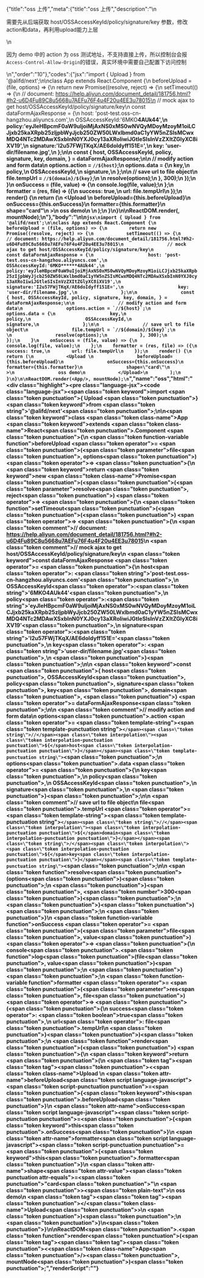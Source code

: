 {"title":"oss 上传","meta":{"title":"oss 上传","description":"\n<p>需要先从后端获取 host/OSSAccessKeyId/policy/signature/key 参数，修改action和data，再利用upload能力上层</p>\n<p>因为 demo 中的 action 为 oss 测试地址，不支持直接上传，所以控制台会报<code>Access-Control-Allow-Origin</code>的错误，真实环境中需要自己配置下访问控制</p>\n","order":"10"},"codes":{"jsx":"import { Upload } from '@alifd/next';\n\nclass App extends React.Component {\n    beforeUpload = (file, options) => {\n        return new Promise((resolve, reject) => {\n            setTimeout(() => {\n                // document: https://help.aliyun.com/document_detail/181756.html?#h2-u6D4Fu89C8u5668u7AEFu76F4u4F20u4EE3u78015\n                // mock ajax to get host/OSSAccessKeyId/policy/signature/key\n                const dataFormAjaxResponse = {\n                    host: 'post-test.oss-cn-hangzhou.aliyuncs.com',\n                    OSSAccessKeyId:'6MKO******4AUk44',\n                    policy:'eyJleHBpcmF0aW9uIjoiMjAxNS0xMS0wNVQyMDoyMzoyM1oiLCJjxb25kaXRpb25zIjpbWyJjcb250ZW50LWxlbmd0aC1yYW5nZSIsMCwxMDQ4NTc2MDAwXSxbInN0YXJ0cy13aXRoIiwiJGtleSIsInVzZXItZGlyXC8iXV19',\n                    signature:'I2u57FWjTKqX/AE6doIdyff151E=',\n                    key: 'user-dir/filename.jpg',\n                };\n\n                const { host, OSSAccessKeyId, policy, signature, key, domain, } = dataFormAjaxResponse;\n\n                // modify action and form data\n                options.action = `//${host}`;\n                options.data = {\n                    key,\n                    policy,\n                    OSSAccessKeyId,\n                    signature,\n                };\n\n                // save url to file object\n                file.tempUrl = `//${domain}/${key}`;\n                \n                resolve(options);\n            }, 300);\n        });\n    }\n    onSuccess = (file, value) => {\n        console.log(file, value);\n    };\n    formatter = (res, file) => ({\n        success: true,\n        url: file.tempUrl\n    });\n    render() {\n        return (\n            <Upload \n                beforeUpload={this.beforeUpload}\n                onSuccess={this.onSuccess}\n                formatter={this.formatter}\n                shape=\"card\"\n            >\n                oss demo\n            </Upload>\n        );\n    }\n}\n\nReactDOM.render(<App/>, mountNode);\n"},"body":"\n\n````jsx\nimport { Upload } from '@alifd/next';\n\nclass App extends React.Component {\n    beforeUpload = (file, options) => {\n        return new Promise((resolve, reject) => {\n            setTimeout(() => {\n                // document: https://help.aliyun.com/document_detail/181756.html?#h2-u6D4Fu89C8u5668u7AEFu76F4u4F20u4EE3u78015\n                // mock ajax to get host/OSSAccessKeyId/policy/signature/key\n                const dataFormAjaxResponse = {\n                    host: 'post-test.oss-cn-hangzhou.aliyuncs.com',\n                    OSSAccessKeyId:'6MKO******4AUk44',\n                    policy:'eyJleHBpcmF0aW9uIjoiMjAxNS0xMS0wNVQyMDoyMzoyM1oiLCJjxb25kaXRpb25zIjpbWyJjcb250ZW50LWxlbmd0aC1yYW5nZSIsMCwxMDQ4NTc2MDAwXSxbInN0YXJ0cy13aXRoIiwiJGtleSIsInVzZXItZGlyXC8iXV19',\n                    signature:'I2u57FWjTKqX/AE6doIdyff151E=',\n                    key: 'user-dir/filename.jpg',\n                };\n\n                const { host, OSSAccessKeyId, policy, signature, key, domain, } = dataFormAjaxResponse;\n\n                // modify action and form data\n                options.action = `//${host}`;\n                options.data = {\n                    key,\n                    policy,\n                    OSSAccessKeyId,\n                    signature,\n                };\n\n                // save url to file object\n                file.tempUrl = `//${domain}/${key}`;\n                \n                resolve(options);\n            }, 300);\n        });\n    }\n    onSuccess = (file, value) => {\n        console.log(file, value);\n    };\n    formatter = (res, file) => ({\n        success: true,\n        url: file.tempUrl\n    });\n    render() {\n        return (\n            <Upload \n                beforeUpload={this.beforeUpload}\n                onSuccess={this.onSuccess}\n                formatter={this.formatter}\n                shape=\"card\"\n            >\n                oss demo\n            </Upload>\n        );\n    }\n}\n\nReactDOM.render(<App/>, mountNode);\n````","name":"oss","html":"<script>(function(){'use strict';\n\nvar _createClass = function () { function defineProperties(target, props) { for (var i = 0; i < props.length; i++) { var descriptor = props[i]; descriptor.enumerable = descriptor.enumerable || false; descriptor.configurable = true; if (\"value\" in descriptor) descriptor.writable = true; Object.defineProperty(target, descriptor.key, descriptor); } } return function (Constructor, protoProps, staticProps) { if (protoProps) defineProperties(Constructor.prototype, protoProps); if (staticProps) defineProperties(Constructor, staticProps); return Constructor; }; }();\n\nvar _next = require('@alifd/next');\n\nfunction _classCallCheck(instance, Constructor) { if (!(instance instanceof Constructor)) { throw new TypeError(\"Cannot call a class as a function\"); } }\n\nfunction _possibleConstructorReturn(self, call) { if (!self) { throw new ReferenceError(\"this hasn't been initialised - super() hasn't been called\"); } return call && (typeof call === \"object\" || typeof call === \"function\") ? call : self; }\n\nfunction _inherits(subClass, superClass) { if (typeof superClass !== \"function\" && superClass !== null) { throw new TypeError(\"Super expression must either be null or a function, not \" + typeof superClass); } subClass.prototype = Object.create(superClass && superClass.prototype, { constructor: { value: subClass, enumerable: false, writable: true, configurable: true } }); if (superClass) Object.setPrototypeOf ? Object.setPrototypeOf(subClass, superClass) : subClass.__proto__ = superClass; }\n\nvar App = function (_React$Component) {\n    _inherits(App, _React$Component);\n\n    function App() {\n        var _ref;\n\n        var _temp, _this, _ret;\n\n        _classCallCheck(this, App);\n\n        for (var _len = arguments.length, args = Array(_len), _key = 0; _key < _len; _key++) {\n            args[_key] = arguments[_key];\n        }\n\n        return _ret = (_temp = (_this = _possibleConstructorReturn(this, (_ref = App.__proto__ || Object.getPrototypeOf(App)).call.apply(_ref, [this].concat(args))), _this), _this.beforeUpload = function (file, options) {\n            return new Promise(function (resolve, reject) {\n                setTimeout(function () {\n                    // document: https://help.aliyun.com/document_detail/181756.html?#h2-u6D4Fu89C8u5668u7AEFu76F4u4F20u4EE3u78015\n                    // mock ajax to get host/OSSAccessKeyId/policy/signature/key\n                    var dataFormAjaxResponse = {\n                        host: 'post-test.oss-cn-hangzhou.aliyuncs.com',\n                        OSSAccessKeyId: '6MKO******4AUk44',\n                        policy: 'eyJleHBpcmF0aW9uIjoiMjAxNS0xMS0wNVQyMDoyMzoyM1oiLCJjxb25kaXRpb25zIjpbWyJjcb250ZW50LWxlbmd0aC1yYW5nZSIsMCwxMDQ4NTc2MDAwXSxbInN0YXJ0cy13aXRoIiwiJGtleSIsInVzZXItZGlyXC8iXV19',\n                        signature: 'I2u57FWjTKqX/AE6doIdyff151E=',\n                        key: 'user-dir/filename.jpg'\n                    };\n\n                    var host = dataFormAjaxResponse.host,\n                        OSSAccessKeyId = dataFormAjaxResponse.OSSAccessKeyId,\n                        policy = dataFormAjaxResponse.policy,\n                        signature = dataFormAjaxResponse.signature,\n                        key = dataFormAjaxResponse.key,\n                        domain = dataFormAjaxResponse.domain;\n\n                    // modify action and form data\n\n                    options.action = '//' + host;\n                    options.data = {\n                        key: key,\n                        policy: policy,\n                        OSSAccessKeyId: OSSAccessKeyId,\n                        signature: signature\n                    };\n\n                    // save url to file object\n                    file.tempUrl = '//' + domain + '/' + key;\n\n                    resolve(options);\n                }, 300);\n            });\n        }, _this.onSuccess = function (file, value) {\n            console.log(file, value);\n        }, _this.formatter = function (res, file) {\n            return {\n                success: true,\n                url: file.tempUrl\n            };\n        }, _temp), _possibleConstructorReturn(_this, _ret);\n    }\n\n    _createClass(App, [{\n        key: 'render',\n        value: function render() {\n            return React.createElement(\n                _next.Upload,\n                {\n                    beforeUpload: this.beforeUpload,\n                    onSuccess: this.onSuccess,\n                    formatter: this.formatter,\n                    shape: 'card'\n                },\n                'oss demo'\n            );\n        }\n    }]);\n\n    return App;\n}(React.Component);\n\nReactDOM.render(React.createElement(App, null), mountNode);})()</script><div class=\"highlight\"><pre class=\"language-jsx\"><code class=\"language-jsx\"><span class=\"token keyword\">import</span> <span class=\"token punctuation\">{</span> Upload <span class=\"token punctuation\">}</span> <span class=\"token keyword\">from</span> <span class=\"token string\">'@alifd/next'</span><span class=\"token punctuation\">;</span>\n\n<span class=\"token keyword\">class</span> <span class=\"token class-name\">App</span> <span class=\"token keyword\">extends</span> <span class=\"token class-name\">React<span class=\"token punctuation\">.</span>Component</span> <span class=\"token punctuation\">{</span>\n    <span class=\"token function-variable function\">beforeUpload</span> <span class=\"token operator\">=</span> <span class=\"token punctuation\">(</span><span class=\"token parameter\">file<span class=\"token punctuation\">,</span> options</span><span class=\"token punctuation\">)</span> <span class=\"token operator\">=></span> <span class=\"token punctuation\">{</span>\n        <span class=\"token keyword\">return</span> <span class=\"token keyword\">new</span> <span class=\"token class-name\">Promise</span><span class=\"token punctuation\">(</span><span class=\"token punctuation\">(</span><span class=\"token parameter\">resolve<span class=\"token punctuation\">,</span> reject</span><span class=\"token punctuation\">)</span> <span class=\"token operator\">=></span> <span class=\"token punctuation\">{</span>\n            <span class=\"token function\">setTimeout</span><span class=\"token punctuation\">(</span><span class=\"token punctuation\">(</span><span class=\"token punctuation\">)</span> <span class=\"token operator\">=></span> <span class=\"token punctuation\">{</span>\n                <span class=\"token comment\">// document: https://help.aliyun.com/document_detail/181756.html?#h2-u6D4Fu89C8u5668u7AEFu76F4u4F20u4EE3u78015</span>\n                <span class=\"token comment\">// mock ajax to get host/OSSAccessKeyId/policy/signature/key</span>\n                <span class=\"token keyword\">const</span> dataFormAjaxResponse <span class=\"token operator\">=</span> <span class=\"token punctuation\">{</span>\n                    host<span class=\"token operator\">:</span> <span class=\"token string\">'post-test.oss-cn-hangzhou.aliyuncs.com'</span><span class=\"token punctuation\">,</span>\n                    OSSAccessKeyId<span class=\"token operator\">:</span><span class=\"token string\">'6MKO******4AUk44'</span><span class=\"token punctuation\">,</span>\n                    policy<span class=\"token operator\">:</span><span class=\"token string\">'eyJleHBpcmF0aW9uIjoiMjAxNS0xMS0wNVQyMDoyMzoyM1oiLCJjxb25kaXRpb25zIjpbWyJjcb250ZW50LWxlbmd0aC1yYW5nZSIsMCwxMDQ4NTc2MDAwXSxbInN0YXJ0cy13aXRoIiwiJGtleSIsInVzZXItZGlyXC8iXV19'</span><span class=\"token punctuation\">,</span>\n                    signature<span class=\"token operator\">:</span><span class=\"token string\">'I2u57FWjTKqX/AE6doIdyff151E='</span><span class=\"token punctuation\">,</span>\n                    key<span class=\"token operator\">:</span> <span class=\"token string\">'user-dir/filename.jpg'</span><span class=\"token punctuation\">,</span>\n                <span class=\"token punctuation\">}</span><span class=\"token punctuation\">;</span>\n\n                <span class=\"token keyword\">const</span> <span class=\"token punctuation\">{</span> host<span class=\"token punctuation\">,</span> OSSAccessKeyId<span class=\"token punctuation\">,</span> policy<span class=\"token punctuation\">,</span> signature<span class=\"token punctuation\">,</span> key<span class=\"token punctuation\">,</span> domain<span class=\"token punctuation\">,</span> <span class=\"token punctuation\">}</span> <span class=\"token operator\">=</span> dataFormAjaxResponse<span class=\"token punctuation\">;</span>\n\n                <span class=\"token comment\">// modify action and form data</span>\n                options<span class=\"token punctuation\">.</span>action <span class=\"token operator\">=</span> <span class=\"token template-string\"><span class=\"token template-punctuation string\">`</span><span class=\"token string\">//</span><span class=\"token interpolation\"><span class=\"token interpolation-punctuation punctuation\">${</span>host<span class=\"token interpolation-punctuation punctuation\">}</span></span><span class=\"token template-punctuation string\">`</span></span><span class=\"token punctuation\">;</span>\n                options<span class=\"token punctuation\">.</span>data <span class=\"token operator\">=</span> <span class=\"token punctuation\">{</span>\n                    key<span class=\"token punctuation\">,</span>\n                    policy<span class=\"token punctuation\">,</span>\n                    OSSAccessKeyId<span class=\"token punctuation\">,</span>\n                    signature<span class=\"token punctuation\">,</span>\n                <span class=\"token punctuation\">}</span><span class=\"token punctuation\">;</span>\n\n                <span class=\"token comment\">// save url to file object</span>\n                file<span class=\"token punctuation\">.</span>tempUrl <span class=\"token operator\">=</span> <span class=\"token template-string\"><span class=\"token template-punctuation string\">`</span><span class=\"token string\">//</span><span class=\"token interpolation\"><span class=\"token interpolation-punctuation punctuation\">${</span>domain<span class=\"token interpolation-punctuation punctuation\">}</span></span><span class=\"token string\">/</span><span class=\"token interpolation\"><span class=\"token interpolation-punctuation punctuation\">${</span>key<span class=\"token interpolation-punctuation punctuation\">}</span></span><span class=\"token template-punctuation string\">`</span></span><span class=\"token punctuation\">;</span>\n\n                <span class=\"token function\">resolve</span><span class=\"token punctuation\">(</span>options<span class=\"token punctuation\">)</span><span class=\"token punctuation\">;</span>\n            <span class=\"token punctuation\">}</span><span class=\"token punctuation\">,</span> <span class=\"token number\">300</span><span class=\"token punctuation\">)</span><span class=\"token punctuation\">;</span>\n        <span class=\"token punctuation\">}</span><span class=\"token punctuation\">)</span><span class=\"token punctuation\">;</span>\n    <span class=\"token punctuation\">}</span>\n    <span class=\"token function-variable function\">onSuccess</span> <span class=\"token operator\">=</span> <span class=\"token punctuation\">(</span><span class=\"token parameter\">file<span class=\"token punctuation\">,</span> value</span><span class=\"token punctuation\">)</span> <span class=\"token operator\">=></span> <span class=\"token punctuation\">{</span>\n        console<span class=\"token punctuation\">.</span><span class=\"token function\">log</span><span class=\"token punctuation\">(</span>file<span class=\"token punctuation\">,</span> value<span class=\"token punctuation\">)</span><span class=\"token punctuation\">;</span>\n    <span class=\"token punctuation\">}</span><span class=\"token punctuation\">;</span>\n    <span class=\"token function-variable function\">formatter</span> <span class=\"token operator\">=</span> <span class=\"token punctuation\">(</span><span class=\"token parameter\">res<span class=\"token punctuation\">,</span> file</span><span class=\"token punctuation\">)</span> <span class=\"token operator\">=></span> <span class=\"token punctuation\">(</span><span class=\"token punctuation\">{</span>\n        success<span class=\"token operator\">:</span> <span class=\"token boolean\">true</span><span class=\"token punctuation\">,</span>\n        url<span class=\"token operator\">:</span> file<span class=\"token punctuation\">.</span>tempUrl\n    <span class=\"token punctuation\">}</span><span class=\"token punctuation\">)</span><span class=\"token punctuation\">;</span>\n    <span class=\"token function\">render</span><span class=\"token punctuation\">(</span><span class=\"token punctuation\">)</span> <span class=\"token punctuation\">{</span>\n        <span class=\"token keyword\">return</span> <span class=\"token punctuation\">(</span>\n            <span class=\"token tag\"><span class=\"token tag\"><span class=\"token punctuation\">&lt;</span><span class=\"token class-name\">Upload</span></span> \n                <span class=\"token attr-name\">beforeUpload</span><span class=\"token script language-javascript\"><span class=\"token script-punctuation punctuation\">=</span><span class=\"token punctuation\">{</span><span class=\"token keyword\">this</span><span class=\"token punctuation\">.</span>beforeUpload<span class=\"token punctuation\">}</span></span>\n                <span class=\"token attr-name\">onSuccess</span><span class=\"token script language-javascript\"><span class=\"token script-punctuation punctuation\">=</span><span class=\"token punctuation\">{</span><span class=\"token keyword\">this</span><span class=\"token punctuation\">.</span>onSuccess<span class=\"token punctuation\">}</span></span>\n                <span class=\"token attr-name\">formatter</span><span class=\"token script language-javascript\"><span class=\"token script-punctuation punctuation\">=</span><span class=\"token punctuation\">{</span><span class=\"token keyword\">this</span><span class=\"token punctuation\">.</span>formatter<span class=\"token punctuation\">}</span></span>\n                <span class=\"token attr-name\">shape</span><span class=\"token attr-value\"><span class=\"token punctuation attr-equals\">=</span><span class=\"token punctuation\">\"</span>card<span class=\"token punctuation\">\"</span></span>\n            <span class=\"token punctuation\">></span></span><span class=\"token plain-text\">\n                oss demo\n            </span><span class=\"token tag\"><span class=\"token tag\"><span class=\"token punctuation\">&lt;/</span><span class=\"token class-name\">Upload</span></span><span class=\"token punctuation\">></span></span>\n        <span class=\"token punctuation\">)</span><span class=\"token punctuation\">;</span>\n    <span class=\"token punctuation\">}</span>\n<span class=\"token punctuation\">}</span>\n\nReactDOM<span class=\"token punctuation\">.</span><span class=\"token function\">render</span><span class=\"token punctuation\">(</span><span class=\"token tag\"><span class=\"token tag\"><span class=\"token punctuation\">&lt;</span><span class=\"token class-name\">App</span></span><span class=\"token punctuation\">/></span></span><span class=\"token punctuation\">,</span> mountNode<span class=\"token punctuation\">)</span><span class=\"token punctuation\">;</span></code></pre></div>","renderScript":"<script>(function(){'use strict';\n\nvar _createClass = function () { function defineProperties(target, props) { for (var i = 0; i < props.length; i++) { var descriptor = props[i]; descriptor.enumerable = descriptor.enumerable || false; descriptor.configurable = true; if (\"value\" in descriptor) descriptor.writable = true; Object.defineProperty(target, descriptor.key, descriptor); } } return function (Constructor, protoProps, staticProps) { if (protoProps) defineProperties(Constructor.prototype, protoProps); if (staticProps) defineProperties(Constructor, staticProps); return Constructor; }; }();\n\nvar _reactLive = require('react-live');\n\nvar _next = require('@alifd/next');\n\nfunction _classCallCheck(instance, Constructor) { if (!(instance instanceof Constructor)) { throw new TypeError(\"Cannot call a class as a function\"); } }\n\nfunction _possibleConstructorReturn(self, call) { if (!self) { throw new ReferenceError(\"this hasn't been initialised - super() hasn't been called\"); } return call && (typeof call === \"object\" || typeof call === \"function\") ? call : self; }\n\nfunction _inherits(subClass, superClass) { if (typeof superClass !== \"function\" && superClass !== null) { throw new TypeError(\"Super expression must either be null or a function, not \" + typeof superClass); } subClass.prototype = Object.create(superClass && superClass.prototype, { constructor: { value: subClass, enumerable: false, writable: true, configurable: true } }); if (superClass) Object.setPrototypeOf ? Object.setPrototypeOf(subClass, superClass) : subClass.__proto__ = superClass; }\n\nwindow.demoNames.push('oss');\n\n\nwindow.ossRenderScript = function ossRenderScript(liveDemo) {\n    var mountNode = document.getElementById('oss-mount');\n    if (liveDemo === \"false\") {\n        document.getElementById('oss-body').innerHTML = '<pre class=\"language-jsx\"><code class=\"language-jsx\"><span class=\"token keyword\">import</span> <span class=\"token punctuation\">{</span> Upload <span class=\"token punctuation\">}</span> <span class=\"token keyword\">from</span> <span class=\"token string\">\\'@alifd/next\\'</span><span class=\"token punctuation\">;</span>\\n\\n<span class=\"token keyword\">class</span> <span class=\"token class-name\">App</span> <span class=\"token keyword\">extends</span> <span class=\"token class-name\">React<span class=\"token punctuation\">.</span>Component</span> <span class=\"token punctuation\">{</span>\\n    <span class=\"token function-variable function\">beforeUpload</span> <span class=\"token operator\">=</span> <span class=\"token punctuation\">(</span><span class=\"token parameter\">file<span class=\"token punctuation\">,</span> options</span><span class=\"token punctuation\">)</span> <span class=\"token operator\">=></span> <span class=\"token punctuation\">{</span>\\n        <span class=\"token keyword\">return</span> <span class=\"token keyword\">new</span> <span class=\"token class-name\">Promise</span><span class=\"token punctuation\">(</span><span class=\"token punctuation\">(</span><span class=\"token parameter\">resolve<span class=\"token punctuation\">,</span> reject</span><span class=\"token punctuation\">)</span> <span class=\"token operator\">=></span> <span class=\"token punctuation\">{</span>\\n            <span class=\"token function\">setTimeout</span><span class=\"token punctuation\">(</span><span class=\"token punctuation\">(</span><span class=\"token punctuation\">)</span> <span class=\"token operator\">=></span> <span class=\"token punctuation\">{</span>\\n                <span class=\"token comment\">// document: https://help.aliyun.com/document_detail/181756.html?#h2-u6D4Fu89C8u5668u7AEFu76F4u4F20u4EE3u78015</span>\\n                <span class=\"token comment\">// mock ajax to get host/OSSAccessKeyId/policy/signature/key</span>\\n                <span class=\"token keyword\">const</span> dataFormAjaxResponse <span class=\"token operator\">=</span> <span class=\"token punctuation\">{</span>\\n                    host<span class=\"token operator\">:</span> <span class=\"token string\">\\'post-test.oss-cn-hangzhou.aliyuncs.com\\'</span><span class=\"token punctuation\">,</span>\\n                    OSSAccessKeyId<span class=\"token operator\">:</span><span class=\"token string\">\\'6MKO******4AUk44\\'</span><span class=\"token punctuation\">,</span>\\n                    policy<span class=\"token operator\">:</span><span class=\"token string\">\\'eyJleHBpcmF0aW9uIjoiMjAxNS0xMS0wNVQyMDoyMzoyM1oiLCJjxb25kaXRpb25zIjpbWyJjcb250ZW50LWxlbmd0aC1yYW5nZSIsMCwxMDQ4NTc2MDAwXSxbInN0YXJ0cy13aXRoIiwiJGtleSIsInVzZXItZGlyXC8iXV19\\'</span><span class=\"token punctuation\">,</span>\\n                    signature<span class=\"token operator\">:</span><span class=\"token string\">\\'I2u57FWjTKqX/AE6doIdyff151E=\\'</span><span class=\"token punctuation\">,</span>\\n                    key<span class=\"token operator\">:</span> <span class=\"token string\">\\'user-dir/filename.jpg\\'</span><span class=\"token punctuation\">,</span>\\n                <span class=\"token punctuation\">}</span><span class=\"token punctuation\">;</span>\\n\\n                <span class=\"token keyword\">const</span> <span class=\"token punctuation\">{</span> host<span class=\"token punctuation\">,</span> OSSAccessKeyId<span class=\"token punctuation\">,</span> policy<span class=\"token punctuation\">,</span> signature<span class=\"token punctuation\">,</span> key<span class=\"token punctuation\">,</span> domain<span class=\"token punctuation\">,</span> <span class=\"token punctuation\">}</span> <span class=\"token operator\">=</span> dataFormAjaxResponse<span class=\"token punctuation\">;</span>\\n\\n                <span class=\"token comment\">// modify action and form data</span>\\n                options<span class=\"token punctuation\">.</span>action <span class=\"token operator\">=</span> <span class=\"token template-string\"><span class=\"token template-punctuation string\">{backquote}</span><span class=\"token string\">//</span><span class=\"token interpolation\"><span class=\"token interpolation-punctuation punctuation\">{dollar}{</span>host<span class=\"token interpolation-punctuation punctuation\">}</span></span><span class=\"token template-punctuation string\">{backquote}</span></span><span class=\"token punctuation\">;</span>\\n                options<span class=\"token punctuation\">.</span>data <span class=\"token operator\">=</span> <span class=\"token punctuation\">{</span>\\n                    key<span class=\"token punctuation\">,</span>\\n                    policy<span class=\"token punctuation\">,</span>\\n                    OSSAccessKeyId<span class=\"token punctuation\">,</span>\\n                    signature<span class=\"token punctuation\">,</span>\\n                <span class=\"token punctuation\">}</span><span class=\"token punctuation\">;</span>\\n\\n                <span class=\"token comment\">// save url to file object</span>\\n                file<span class=\"token punctuation\">.</span>tempUrl <span class=\"token operator\">=</span> <span class=\"token template-string\"><span class=\"token template-punctuation string\">{backquote}</span><span class=\"token string\">//</span><span class=\"token interpolation\"><span class=\"token interpolation-punctuation punctuation\">{dollar}{</span>domain<span class=\"token interpolation-punctuation punctuation\">}</span></span><span class=\"token string\">/</span><span class=\"token interpolation\"><span class=\"token interpolation-punctuation punctuation\">{dollar}{</span>key<span class=\"token interpolation-punctuation punctuation\">}</span></span><span class=\"token template-punctuation string\">{backquote}</span></span><span class=\"token punctuation\">;</span>\\n                \\n                <span class=\"token function\">resolve</span><span class=\"token punctuation\">(</span>options<span class=\"token punctuation\">)</span><span class=\"token punctuation\">;</span>\\n            <span class=\"token punctuation\">}</span><span class=\"token punctuation\">,</span> <span class=\"token number\">300</span><span class=\"token punctuation\">)</span><span class=\"token punctuation\">;</span>\\n        <span class=\"token punctuation\">}</span><span class=\"token punctuation\">)</span><span class=\"token punctuation\">;</span>\\n    <span class=\"token punctuation\">}</span>\\n    <span class=\"token function-variable function\">onSuccess</span> <span class=\"token operator\">=</span> <span class=\"token punctuation\">(</span><span class=\"token parameter\">file<span class=\"token punctuation\">,</span> value</span><span class=\"token punctuation\">)</span> <span class=\"token operator\">=></span> <span class=\"token punctuation\">{</span>\\n        console<span class=\"token punctuation\">.</span><span class=\"token function\">log</span><span class=\"token punctuation\">(</span>file<span class=\"token punctuation\">,</span> value<span class=\"token punctuation\">)</span><span class=\"token punctuation\">;</span>\\n    <span class=\"token punctuation\">}</span><span class=\"token punctuation\">;</span>\\n    <span class=\"token function-variable function\">formatter</span> <span class=\"token operator\">=</span> <span class=\"token punctuation\">(</span><span class=\"token parameter\">res<span class=\"token punctuation\">,</span> file</span><span class=\"token punctuation\">)</span> <span class=\"token operator\">=></span> <span class=\"token punctuation\">(</span><span class=\"token punctuation\">{</span>\\n        success<span class=\"token operator\">:</span> <span class=\"token boolean\">true</span><span class=\"token punctuation\">,</span>\\n        url<span class=\"token operator\">:</span> file<span class=\"token punctuation\">.</span>tempUrl\\n    <span class=\"token punctuation\">}</span><span class=\"token punctuation\">)</span><span class=\"token punctuation\">;</span>\\n    <span class=\"token function\">render</span><span class=\"token punctuation\">(</span><span class=\"token punctuation\">)</span> <span class=\"token punctuation\">{</span>\\n        <span class=\"token keyword\">return</span> <span class=\"token punctuation\">(</span>\\n            <span class=\"token tag\"><span class=\"token tag\"><span class=\"token punctuation\">&lt;</span><span class=\"token class-name\">Upload</span></span> \\n                <span class=\"token attr-name\">beforeUpload</span><span class=\"token script language-javascript\"><span class=\"token script-punctuation punctuation\">=</span><span class=\"token punctuation\">{</span><span class=\"token keyword\">this</span><span class=\"token punctuation\">.</span>beforeUpload<span class=\"token punctuation\">}</span></span>\\n                <span class=\"token attr-name\">onSuccess</span><span class=\"token script language-javascript\"><span class=\"token script-punctuation punctuation\">=</span><span class=\"token punctuation\">{</span><span class=\"token keyword\">this</span><span class=\"token punctuation\">.</span>onSuccess<span class=\"token punctuation\">}</span></span>\\n                <span class=\"token attr-name\">formatter</span><span class=\"token script language-javascript\"><span class=\"token script-punctuation punctuation\">=</span><span class=\"token punctuation\">{</span><span class=\"token keyword\">this</span><span class=\"token punctuation\">.</span>formatter<span class=\"token punctuation\">}</span></span>\\n                <span class=\"token attr-name\">shape</span><span class=\"token attr-value\"><span class=\"token punctuation attr-equals\">=</span><span class=\"token punctuation\">\"</span>card<span class=\"token punctuation\">\"</span></span>\\n            <span class=\"token punctuation\">></span></span><span class=\"token plain-text\">\\n                oss demo\\n            </span><span class=\"token tag\"><span class=\"token tag\"><span class=\"token punctuation\">&lt;/</span><span class=\"token class-name\">Upload</span></span><span class=\"token punctuation\">></span></span>\\n        <span class=\"token punctuation\">)</span><span class=\"token punctuation\">;</span>\\n    <span class=\"token punctuation\">}</span>\\n<span class=\"token punctuation\">}</span>\\n\\nReactDOM<span class=\"token punctuation\">.</span><span class=\"token function\">render</span><span class=\"token punctuation\">(</span><span class=\"token tag\"><span class=\"token tag\"><span class=\"token punctuation\">&lt;</span><span class=\"token class-name\">App</span></span><span class=\"token punctuation\">/></span></span><span class=\"token punctuation\">,</span> mountNode<span class=\"token punctuation\">)</span><span class=\"token punctuation\">;</span>\\n</code></pre>\\n'.replace(/{backquote}/g, '`').replace(/{dollar}/g, '$');\n\n        var App = function (_React$Component) {\n            _inherits(App, _React$Component);\n\n            function App() {\n                var _ref;\n\n                var _temp, _this, _ret;\n\n                _classCallCheck(this, App);\n\n                for (var _len = arguments.length, args = Array(_len), _key = 0; _key < _len; _key++) {\n                    args[_key] = arguments[_key];\n                }\n\n                return _ret = (_temp = (_this = _possibleConstructorReturn(this, (_ref = App.__proto__ || Object.getPrototypeOf(App)).call.apply(_ref, [this].concat(args))), _this), _this.beforeUpload = function (file, options) {\n                    return new Promise(function (resolve, reject) {\n                        setTimeout(function () {\n                            // document: https://help.aliyun.com/document_detail/181756.html?#h2-u6D4Fu89C8u5668u7AEFu76F4u4F20u4EE3u78015\n                            // mock ajax to get host/OSSAccessKeyId/policy/signature/key\n                            var dataFormAjaxResponse = {\n                                host: 'post-test.oss-cn-hangzhou.aliyuncs.com',\n                                OSSAccessKeyId: '6MKO******4AUk44',\n                                policy: 'eyJleHBpcmF0aW9uIjoiMjAxNS0xMS0wNVQyMDoyMzoyM1oiLCJjxb25kaXRpb25zIjpbWyJjcb250ZW50LWxlbmd0aC1yYW5nZSIsMCwxMDQ4NTc2MDAwXSxbInN0YXJ0cy13aXRoIiwiJGtleSIsInVzZXItZGlyXC8iXV19',\n                                signature: 'I2u57FWjTKqX/AE6doIdyff151E=',\n                                key: 'user-dir/filename.jpg'\n                            };\n\n                            var host = dataFormAjaxResponse.host,\n                                OSSAccessKeyId = dataFormAjaxResponse.OSSAccessKeyId,\n                                policy = dataFormAjaxResponse.policy,\n                                signature = dataFormAjaxResponse.signature,\n                                key = dataFormAjaxResponse.key,\n                                domain = dataFormAjaxResponse.domain;\n\n                            // modify action and form data\n\n                            options.action = '//' + host;\n                            options.data = {\n                                key: key,\n                                policy: policy,\n                                OSSAccessKeyId: OSSAccessKeyId,\n                                signature: signature\n                            };\n\n                            // save url to file object\n                            file.tempUrl = '//' + domain + '/' + key;\n\n                            resolve(options);\n                        }, 300);\n                    });\n                }, _this.onSuccess = function (file, value) {\n                    console.log(file, value);\n                }, _this.formatter = function (res, file) {\n                    return {\n                        success: true,\n                        url: file.tempUrl\n                    };\n                }, _temp), _possibleConstructorReturn(_this, _ret);\n            }\n\n            _createClass(App, [{\n                key: 'render',\n                value: function render() {\n                    return React.createElement(\n                        _next.Upload,\n                        {\n                            beforeUpload: this.beforeUpload,\n                            onSuccess: this.onSuccess,\n                            formatter: this.formatter,\n                            shape: 'card'\n                        },\n                        'oss demo'\n                    );\n                }\n            }]);\n\n            return App;\n        }(React.Component);\n\n        ReactDOM.render(React.createElement(App, null), mountNode);\n\n        return;\n    }\n\n    var ossLiveScript = 'class App extends React.Component {\\n  constructor(...args) {\\n    super(...args);\\n    this.beforeUpload = (file, options) => {\\n      return new Promise((resolve, reject) => {\\n        setTimeout(() => {\\n          const dataFormAjaxResponse = {\\n            host: \"post-test.oss-cn-hangzhou.aliyuncs.com\",\\n            OSSAccessKeyId: \"6MKO******4AUk44\",\\n            policy:\\n              \"eyJleHBpcmF0aW9uIjoiMjAxNS0xMS0wNVQyMDoyMzoyM1oiLCJjxb25kaXRpb25zIjpbWyJjcb250ZW50LWxlbmd0aC1yYW5nZSIsMCwxMDQ4NTc2MDAwXSxbInN0YXJ0cy13aXRoIiwiJGtleSIsInVzZXItZGlyXC8iXV19\",\\n            signature: \"I2u57FWjTKqX/AE6doIdyff151E=\",\\n            key: \"user-dir/filename.jpg\"\\n          };\\n\\n          const {\\n            host,\\n            OSSAccessKeyId,\\n            policy,\\n            signature,\\n            key,\\n            domain\\n          } = dataFormAjaxResponse;\\n\\n          options.action = `//${host}`;\\n          options.data = {\\n            key,\\n            policy,\\n            OSSAccessKeyId,\\n            signature\\n          };\\n\\n          file.tempUrl = `//${domain}/${key}`;\\n\\n          resolve(options);\\n        }, 300);\\n      });\\n    };\\n    this.onSuccess = (file, value) => {\\n      console.log(file, value);\\n    };\\n    this.formatter = (res, file) => ({\\n      success: true,\\n      url: file.tempUrl\\n    });\\n  }\\n  // document: https://help.aliyun.com/document_detail/181756.html?#h2-u6D4Fu89C8u5668u7AEFu76F4u4F20u4EE3u78015\\n  // mock ajax to get host/OSSAccessKeyId/policy/signature/key\\n  // modify action and form data\\n  // save url to file object\\n  render() {\\n    return (\\n      <Upload\\n        beforeUpload={this.beforeUpload}\\n        onSuccess={this.onSuccess}\\n        formatter={this.formatter}\\n        shape=\"card\"\\n      >\\n        oss demo\\n      </Upload>\\n    );\\n  }\\n}\\n\\nReactDOM.render(<App />, mountNode);';\n    var emptyTheme = {\n        plain: {},\n        styles: [{\n            types: [],\n            styles: {}\n        }]\n    };\n\n    function renderAfter() {\n        ReactDOM.render(React.createElement(\n            _next.Balloon.Tooltip,\n            {\n                align: 't',\n                style: { maxWidth: 320 },\n                trigger: React.createElement('div', {\n                    dangerouslySetInnerHTML: {\n                        __html: '<pre class=\"language-jsx\"><code class=\"language-jsx\"><span class=\"token keyword\">import</span> <span class=\"token punctuation\">{</span> Upload <span class=\"token punctuation\">}</span> <span class=\"token keyword\">from</span> <span class=\"token string\">\\'@alifd/next\\'</span><span class=\"token punctuation\">;</span>\\n</code></pre>\\n'\n                    }\n                })\n            },\n            '\\u7F16\\u8F91\\u6A21\\u5F0F\\u6682\\u4E0D\\u652F\\u6301\\u4FEE\\u6539\\u4F9D\\u8D56\\u5F15\\u5165'\n        ), document.getElementById('oss-live-import'));\n    }\n\n    var LiveRenderer = function (_React$Component2) {\n        _inherits(LiveRenderer, _React$Component2);\n\n        function LiveRenderer(props) {\n            _classCallCheck(this, LiveRenderer);\n\n            var _this2 = _possibleConstructorReturn(this, (LiveRenderer.__proto__ || Object.getPrototypeOf(LiveRenderer)).call(this, props));\n\n            _this2.onBlur = function () {\n                var time = new Date().getTime();\n                window.top.postMessage({\n                    type: 'ReactLiveEdit',\n                    from: 'demo',\n                    body: { name: 'oss', component: 'Upload', time: time }\n                }, '*');\n            };\n\n            return _this2;\n        }\n\n        _createClass(LiveRenderer, [{\n            key: 'componentDidMount',\n            value: function componentDidMount() {\n                renderAfter();\n            }\n        }, {\n            key: 'render',\n            value: function render() {\n                return React.createElement(\n                    _reactLive.LiveProvider,\n                    {\n                        code: ossLiveScript,\n                        scope: { Upload: _next.Upload, mountNode: mountNode },\n                        noInline: true },\n                    React.createElement(\n                        'div',\n                        { id: 'oss-live-editor' },\n                        React.createElement(_reactLive.LiveError, { id: 'oss-live-error', className: 'react-live-error' }),\n                        React.createElement('div', { id: 'oss-live-import' }),\n                        React.createElement(\n                            'div',\n                            { id: 'oss-live-body', className: 'react-live-body' },\n                            React.createElement(_reactLive.LiveEditor, { theme: emptyTheme, onBlur: this.onBlur })\n                        ),\n                        React.createElement('div', { id: 'oss-live-css' })\n                    ),\n                    React.createElement(_reactLive.LivePreview, null)\n                );\n            }\n        }]);\n\n        return LiveRenderer;\n    }(React.Component);\n\n    ReactDOM.render(React.createElement(LiveRenderer, null), document.getElementById('oss-body'));\n    return;\n};\n\nwindow.renderFuncs.push(ossRenderScript);\n\nfunction onRiddleOrCodePenClick(type) {\n    var time = new Date().getTime();\n    window.top.postMessage({\n        type: 'RiddleOrCodePenClick',\n        from: 'demo',\n        body: { name: 'oss', component: 'Upload', type: type, time: time }\n    }, '*');\n}\nReactDOM.render(React.createElement(\n    _next.Balloon.Tooltip,\n    {\n        align: 'b',\n        style: { maxWidth: 400 },\n        trigger: React.createElement(\n            'span',\n            { role: 'img', className: 'op-icon', onClick: function onClick() {\n                    return onRiddleOrCodePenClick('CodePen');\n                } },\n            React.createElement(\n                'svg',\n                { viewBox: '0 0 20 20', fill: 'currentColor' },\n                React.createElement('path', {\n                    d: 'M17.7207447,7.0537234 L10.2739362,2.0893617 C10.0952128,1.97021277 9.86223404,1.97021277 9.68404255,2.0893617 L2.23723404,7.0537234 C2.0893617,7.15212766 2.00053191,7.31861702 2.00053191,7.4962766 L2.00053191,12.4606383 C2.00053191,12.6382979 2.0893617,12.8047872 2.23723404,12.9031915 L9.68404255,17.8675532 C9.77340426,17.9271277 9.87606383,17.9569149 9.97925532,17.9569149 C10.0824468,17.9569149 10.1851064,17.9271277 10.2744681,17.8675532 L17.7212766,12.9031915 C17.8691489,12.8047872 17.9579787,12.6382979 17.9579787,12.4606383 L17.9579787,7.4962766 C17.9579787,7.31861702 17.8691489,7.15212766 17.7212766,7.0537234 L17.7207447,7.0537234 Z M9.9787234,11.8218085 L7.2143617,9.9787234 L9.9787234,8.1356383 L12.7430851,9.9787234 L9.9787234,11.8218085 Z M10.5106383,7.21170213 L10.5106383,3.52553191 L16.4664894,7.4962766 L13.7021277,9.3393617 L10.5106383,7.21170213 Z M9.44680851,7.21170213 L6.25531915,9.3393617 L3.49095745,7.4962766 L9.44680851,3.52553191 L9.44680851,7.21170213 Z M5.2962766,9.9787234 L3.06382979,11.4670213 L3.06382979,8.49042553 L5.2962766,9.9787234 Z M6.25531915,10.6180851 L9.44680851,12.7457447 L9.44680851,16.4319149 L3.49095745,12.4611702 L6.25531915,10.6180851 Z M10.5106383,12.7457447 L13.7021277,10.6180851 L16.4664894,12.4611702 L10.5106383,16.4319149 L10.5106383,12.7457447 Z M14.6611702,9.9787234 L16.893617,8.49042553 L16.893617,11.4670213 L14.6611702,9.9787234 Z' })\n            )\n        ) },\n    React.createElement(\n        'span',\n        null,\n        '\\u5728CodePen\\u4E2D\\u6253\\u5F00'\n    )\n), document.getElementById('oss-CodePen'));\nReactDOM.render(React.createElement(\n    _next.Balloon.Tooltip,\n    {\n        align: 'b',\n        style: { maxWidth: 400 },\n        trigger: React.createElement(\n            'span',\n            { role: 'img', className: 'op-icon', onClick: function onClick() {\n                    return onRiddleOrCodePenClick('Riddle');\n                } },\n            React.createElement(\n                'svg',\n                { viewBox: '0 0 20 20', fill: 'currentColor' },\n                React.createElement('path', {\n                    d: 'M12.0135981,2 C14.9585189,2 17.345849,4.38716704 17.345849,7.33333333 C17.345849,9.38478693 16.1882418,11.1657179 14.4903288,12.0578577 L17.2084049,16.7658872 C17.2378708,16.8169235 17.2591949,16.8704263 17.2727803,16.9248914 C17.3474476,17.0262914 17.3916465,17.1520943 17.3916465,17.2882205 C17.3916465,17.628088 17.1161295,17.9036051 16.7762619,17.9036051 L2.81174505,17.9048498 C2.75007855,17.9255976 2.68404472,17.9368421 2.61538462,17.9368421 C2.27551708,17.9368421 2,17.661325 2,17.3214575 L2,4.90050552 C2,4.44767651 2.36696407,4.08058607 2.8201909,4.08058607 L2.8201909,4.08058607 L4.598,4.08 L4.59829061,3.64037695 C4.59829061,2.78210363 5.25867561,2.07778272 6.09736436,2.00602116 L6.23871411,2 Z M11.9839597,3.23076923 L6.23745245,3.23076923 C6.01143198,3.23076923 5.82905984,3.41419855 5.82905984,3.64047008 L5.82905984,3.64047008 L5.829,4.08 L11.5615101,4.08058607 C13.3089935,4.08058607 14.7370181,5.4476011 14.8334247,7.17082808 L14.8386124,7.35677655 C14.8386124,9.16616658 13.3721154,10.632967 11.5615101,10.632967 L11.5615101,10.632967 L10.299,10.632 L12.6155561,14.6429723 C12.7020335,14.7927556 12.7183875,14.9637818 12.6748043,15.1180362 C12.6779184,15.1342067 12.6786336,15.1513556 12.6786336,15.1686715 C12.6786336,15.508539 12.4031165,15.7840561 12.063249,15.7840561 L5.39477011,15.7840561 C5.33908357,15.7840561 5.28512459,15.7766596 5.23382202,15.7627953 L5.21367522,15.7639098 L5.21367522,15.7639098 C4.87380768,15.7639098 4.59829061,15.4883927 4.59829061,15.1485252 L4.598,5.323 L3.23076923,5.32307709 L3.23,16.672 L15.733,16.672 L13.0769083,12.0713449 C12.9069827,11.7770252 13.0078241,11.40068 13.3021438,11.2307544 C13.3538063,11.200927 13.4079962,11.1794424 13.4631533,11.1658825 C14.9972153,10.5673738 16.0854701,9.07745387 16.0854701,7.33333333 C16.0854701,5.06705157 14.2491614,3.23076923 11.9839597,3.23076923 L11.9839597,3.23076923 Z M11.7212434,5.32867389 L11.5688942,5.32307709 L5.829,5.323 L5.82905984,11.0261966 C5.82905984,11.0464748 5.83052125,11.0664018 5.83334393,11.0858783 L5.84579569,11.1428571 L5.829,11.142 L5.829,14.553 L11.142,14.553 L8.71393544,10.3467056 C8.54400168,10.0523717 8.64484792,9.67600839 8.93918185,9.50607462 C9.01663814,9.46135521 9.09977514,9.43538787 9.18333591,9.42676402 L9.18350929,9.40512829 L11.5688942,9.40512829 C12.6982428,9.40512829 13.6102561,8.49132999 13.6102561,7.36410269 C13.6102561,6.23662753 12.6963072,5.32307709 11.5688942,5.32307709 Z' })\n            )\n        ) },\n    React.createElement(\n        'span',\n        null,\n        '\\u5728Riddle\\u4E2D\\u6253\\u5F00'\n    )\n), document.getElementById('oss-Riddle'));\nReactDOM.render(React.createElement(\n    _next.Balloon.Tooltip,\n    {\n        align: 'b',\n        style: { maxWidth: 320 },\n        trigger: React.createElement(\n            'span',\n            { className: 'code-box-code-action', onClick: function onClick() {\n                    _next.Message.success('复制成功');\n                } },\n            React.createElement(\n                'svg',\n                { viewBox: '0 0 20 20', focusable: 'false', 'data-icon': 'snippets', width: '20px', height: '20px', fill: 'currentColor', 'aria-hidden': 'true' },\n                React.createElement('path', { d: 'M15,5 L15,18 L2,18 L2,5 L15,5 Z M14,6 L3,6 L3,17 L14,17 L14,6 Z M18,2 L18,15 L16,15 L16,13.999 L17,14 L17,3 L6,3 L6,4 L5,4 L5,2 L18,2 Z M9,8 L9,11 L12,11 L12,12 L9,12 L9,15 L8,15 L8,12 L5,12 L5,11 L8,11 L8,8 L9,8 Z' })\n            )\n        )\n    },\n    React.createElement(\n        'span',\n        null,\n        '\\u590D\\u5236\\u4EE3\\u7801'\n    )\n), document.getElementById('oss-copy-btn'));\nReactDOM.render(React.createElement(\n    React.Fragment,\n    null,\n    React.createElement(\n        _next.Balloon.Tooltip,\n        {\n            align: 'b',\n            style: { maxWidth: 400 },\n            trigger: React.createElement(\n                'span',\n                { id: 'oss-icon-show', className: 'code-box-code-action code-expand-icon-show' },\n                React.createElement(\n                    'svg',\n                    { alt: 'expand code', width: '20px', height: '20px', viewBox: '0 0 20 20', fill: 'currentColor' },\n                    React.createElement('path', {\n                        d: 'M14.4307124,13.5667899 L15.1349452,14.276759 L10.7473676,18.6288871 L6.42783259,14.2738791 L7.13782502,13.5696698 L10.7530744,17.2147744 L14.4307124,13.5667899 Z M4.79130753,8.067524 L16.3824174,11.1733525 L16.1235984,12.1392784 L4.53248848,9.03344983 L4.79130753,8.067524 Z M10.8154102,1.57503552 L15.1349452,5.93004351 L14.4249528,6.63425282 L10.809949,2.98914817 L7.13206544,6.6371327 L6.42783259,5.92716363 L10.8154102,1.57503552 Z',\n                        transform: 'translate(10.457453, 10.101961) rotate(90.000000) translate(-10.457453, -10.101961) ' })\n                )\n            ) },\n        React.createElement(\n            'span',\n            null,\n            '\\u5C55\\u5F00\\u4EE3\\u7801',\n            React.createElement('br', null),\n            React.createElement('br', null),\n            '\\u5C0F\\u63D0\\u793A: ',\n            React.createElement('br', null),\n            React.createElement('br', null),\n            ' 1. \\u70B9\\u51FB\\u4E00\\u4E0B\\u4EE3\\u7801\\uFF0C\\u8BD5\\u4E00\\u8BD5\\u5728\\u7EBF\\u7F16\\u8F91\\u9884\\u89C8\\u5427\\uFF01 ',\n            React.createElement('br', null),\n            React.createElement('br', null),\n            '2. \\u9875\\u9762\\u53F3\\u4E0A\\u65B9 \\u6709 ',\n            React.createElement(\n                'strong',\n                null,\n                '\\u5168\\u5C40\\u4EE3\\u7801\\u5C55\\u5F00'\n            ),\n            ' \\u53CA ',\n            React.createElement(\n                'strong',\n                null,\n                '\\u5F00\\u542F\\u5728\\u7EBF\\u7F16\\u8F91'\n            ),\n            ' \\u6A21\\u5F0F\\u54DF\\uFF5E'\n        )\n    ),\n    React.createElement(\n        _next.Balloon.Tooltip,\n        {\n            align: 'b',\n            style: { maxWidth: 400 },\n            trigger: React.createElement(\n                'span',\n                { id: 'oss-icon-hide', className: 'code-box-code-action code-expand-icon-hide', style: { display: 'none' } },\n                React.createElement(\n                    'svg',\n                    { alt: 'expand code', width: '20px', height: '20px', viewBox: '0 0 20 20', style: { fill: '#3B9AFF' } },\n                    React.createElement('path', {\n                        d: 'M14.4307124,13.5667899 L15.1349452,14.276759 L10.7473676,18.6288871 L6.42783259,14.2738791 L7.13782502,13.5696698 L10.7530744,17.2147744 L14.4307124,13.5667899 Z M4.79130753,8.067524 L16.3824174,11.1733525 L16.1235984,12.1392784 L4.53248848,9.03344983 L4.79130753,8.067524 Z M10.8154102,1.57503552 L15.1349452,5.93004351 L14.4249528,6.63425282 L10.809949,2.98914817 L7.13206544,6.6371327 L6.42783259,5.92716363 L10.8154102,1.57503552 Z',\n                        transform: 'translate(10.457453, 10.101961) rotate(90.000000) translate(-10.457453, -10.101961) ' })\n                )\n            ) },\n        React.createElement(\n            'span',\n            null,\n            '\\u6536\\u8D77\\u4EE3\\u7801',\n            React.createElement('br', null),\n            React.createElement('br', null),\n            '\\u5C0F\\u63D0\\u793A: ',\n            React.createElement('br', null),\n            React.createElement('br', null),\n            ' 1. \\u70B9\\u51FB\\u4E00\\u4E0B\\u4EE3\\u7801\\uFF0C\\u8BD5\\u4E00\\u8BD5\\u5728\\u7EBF\\u7F16\\u8F91\\u9884\\u89C8\\u5427\\uFF01 ',\n            React.createElement('br', null),\n            React.createElement('br', null),\n            '2. \\u9875\\u9762\\u53F3\\u4E0A\\u65B9 \\u6709 ',\n            React.createElement(\n                'strong',\n                null,\n                '\\u5168\\u5C40\\u4EE3\\u7801\\u5C55\\u5F00'\n            ),\n            ' \\u53CA ',\n            React.createElement(\n                'strong',\n                null,\n                '\\u5F00\\u542F\\u5728\\u7EBF\\u7F16\\u8F91'\n            ),\n            ' \\u6A21\\u5F0F\\u54DF\\uFF5E'\n        )\n    )\n), document.getElementById('oss-fold-code'));})()</script>"}